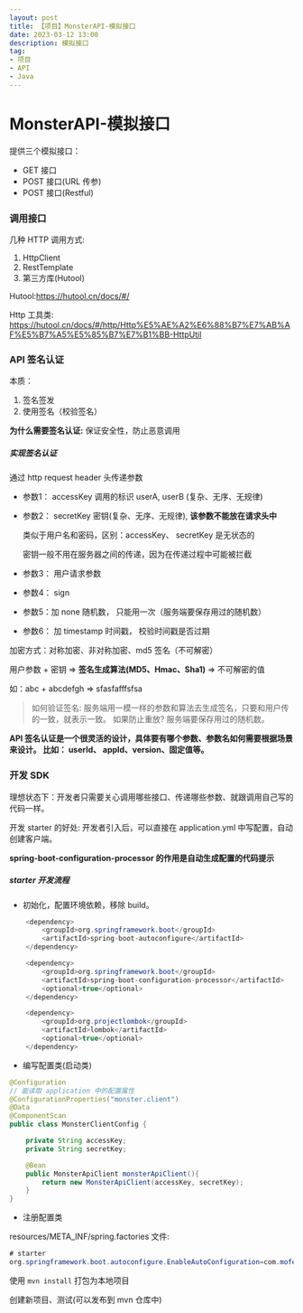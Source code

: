 ```yaml
---
layout: post
title: 【项目】MonsterAPI-模拟接口
date: 2023-03-12 13:00
description: 模拟接口
tag:
- 项目
- API
- Java
---
```


# MonsterAPI-模拟接口

提供三个模拟接口：

* GET 接口
* POST 接口(URL 传参)
* POST 接口(Restful)

### 调用接口

几种 HTTP 调用方式:

1. HttpClient
2. RestTemplate
3. 第三方库(Hutool)

Hutool:https://hutool.cn/docs/#/

Http 工具类: https://hutool.cn/docs/#/http/Http%E5%AE%A2%E6%88%B7%E7%AB%AF%E5%B7%A5%E5%85%B7%E7%B1%BB-HttpUtil

### API 签名认证

本质：

1. 签名签发
2. 使用签名（校验签名）

**为什么需要签名认证:** 保证安全性，防止恶意调用

##### 实现签名认证

通过 http request header 头传递参数

- 参数1： accessKey 调用的标识 userA, userB (复杂、无序、无规律)

- 参数2： secretKey 密钥(复杂、无序、无规律), **该参数不能放在请求头中**

  类似于用户名和密码，区别：accessKey、 secretKey 是无状态的

  密钥一般不用在服务器之间的传递，因为在传递过程中可能被拦截

- 参数3： 用户请求参数

- 参数4： sign

- 参数5：加 none 随机数， 只能用一次（服务端要保存用过的随机数）

- 参数6： 加 timestamp 时间戳， 校验时间戳是否过期

加密方式：对称加密、非对称加密、md5 签名（不可解密）

用户参数 + 密钥 => **签名生成算法(MD5、Hmac、Sha1)** => 不可解密的值

如：abc + abcdefgh => sfasfafffsfsa

> 如何验证签名: 服务端用一模一样的参数和算法去生成签名，只要和用户传的一致，就表示一致。
> 如果防止重放? 服务端要保存用过的随机数。

**API 签名认证是一个很灵活的设计，具体要有哪个参数、参数名如何需要根据场景来设计。
比如： userId、 appId、version、固定值等。**

### 开发 SDK

理想状态下：开发者只需要关心调用哪些接口、传递哪些参数、就跟调用自己写的代码一样。

开发 starter 的好处: 开发者引入后，可以直接在 application.yml 中写配置，自动创建客户端。

**spring-boot-configuration-processor 的作用是自动生成配置的代码提示**

##### starter 开发流程

* 初始化，配置环境依赖，移除 build。

```java
	<dependency>
        <groupId>org.springframework.boot</groupId>
        <artifactId>spring-boot-autoconfigure</artifactId>
    </dependency>

    <dependency>
        <groupId>org.springframework.boot</groupId>
        <artifactId>spring-boot-configuration-processor</artifactId>
        <optional>true</optional>
    </dependency>

    <dependency>
        <groupId>org.projectlombok</groupId>
        <artifactId>lombok</artifactId>
        <optional>true</optional>
	</dependency>
```

* 编写配置类(启动类)

```java
@Configuration
// 能读取 application 中的配置属性
@ConfigurationProperties("monster.client")
@Data
@ComponentScan
public class MonsterClientConfig {

    private String accessKey;
    private String secretKey;

    @Bean
    public MonsterApiClient monsterApiClient(){
        return new MonsterApiClient(accessKey, secretKey);
    }
}
```

* 注册配置类

resources/META_INF/spring.factories 文件:

```java
# starter
org.springframework.boot.autoconfigure.EnableAutoConfiguration=com.mofeng.mofengclientsdk.MofengClientConfig
```

使用 `mvn install` 打包为本地项目

创建新项目、测试(可以发布到 mvn 仓库中)